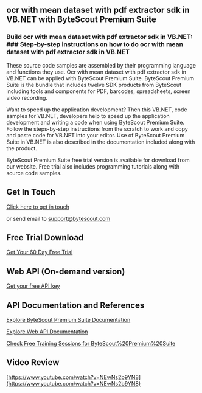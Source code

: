 ## ocr with mean dataset with pdf extractor sdk in VB.NET with ByteScout Premium Suite

### Build ocr with mean dataset with pdf extractor sdk in VB.NET: ### Step-by-step instructions on how to do ocr with mean dataset with pdf extractor sdk in VB.NET

These source code samples are assembled by their programming language and functions they use. Ocr with mean dataset with pdf extractor sdk in VB.NET can be applied with ByteScout Premium Suite. ByteScout Premium Suite is the bundle that includes twelve SDK products from ByteScout including tools and components for PDF, barcodes, spreadsheets, screen video recording.

 Want to speed up the application development? Then this VB.NET, code samples for VB.NET, developers help to speed up the application development and writing a code when using ByteScout Premium Suite. Follow the steps-by-step instructions from the scratch to work and copy and paste code for VB.NET into your editor. Use of ByteScout Premium Suite in VB.NET is also described in the documentation included along with the product.

ByteScout Premium Suite free trial version is available for download from our website. Free trial also includes programming tutorials along with source code samples.

## Get In Touch

[Click here to get in touch](https://bytescout.zendesk.com/hc/en-us/requests/new?subject=ByteScout%20Premium%20Suite%20Question)

or send email to [support@bytescout.com](mailto:support@bytescout.com?subject=ByteScout%20Premium%20Suite%20Question) 

## Free Trial Download

[Get Your 60 Day Free Trial](https://bytescout.com/download/web-installer?utm_source=github-readme)

## Web API (On-demand version)

[Get your free API key](https://pdf.co/documentation/api?utm_source=github-readme)

## API Documentation and References

[Explore ByteScout Premium Suite Documentation](https://bytescout.com/documentation/index.html?utm_source=github-readme)

[Explore Web API Documentation](https://pdf.co/documentation/api?utm_source=github-readme)

[Check Free Training Sessions for ByteScout%20Premium%20Suite](https://academy.bytescout.com/)

## Video Review

[https://www.youtube.com/watch?v=NEwNs2b9YN8](https://www.youtube.com/watch?v=NEwNs2b9YN8)